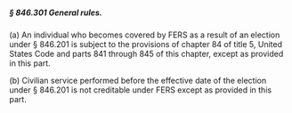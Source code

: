 ##### § 846.301 General rules. #####

(a) An individual who becomes covered by FERS as a result of an election under § 846.201 is subject to the provisions of chapter 84 of title 5, United States Code and parts 841 through 845 of this chapter, except as provided in this part.

(b) Civilian service performed before the effective date of the election under § 846.201 is not creditable under FERS except as provided in this part.